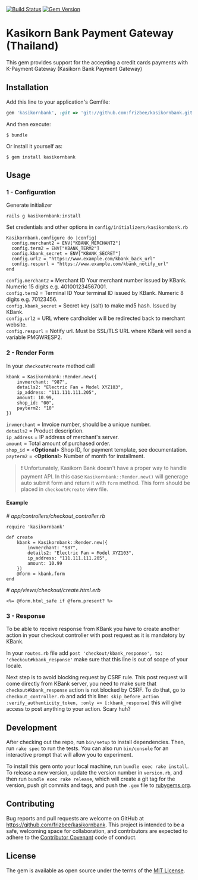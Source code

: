 [![Build Status](https://travis-ci.org/frizbee/kasikornbank.svg?branch=master)](https://travis-ci.org/frizbee/kasikornbank)
[![Gem Version](https://badge.fury.io/rb/kasikornbank.svg)](https://badge.fury.io/rb/kasikornbank)

# Kasikorn Bank Payment Gateway (Thailand)

This gem provides support for the accepting a credit cards payments with
K-Payment Gateway (Kasikorn Bank Payment Gateway)

## Installation

Add this line to your application's Gemfile:

```ruby
gem 'kasikornbank', :git => 'git://github.com:frizbee/kasikornbank.git'
```

And then execute:

    $ bundle

Or install it yourself as:

    $ gem install kasikornbank

## Usage

### 1 - Configuration

Generate initializer

```
rails g kasikornbank:install
```
Set credentials and other options in `config/initializers/kasikornbank.rb`
```
Kasikornbank.configure do |config|
  config.merchant2 = ENV["KBANK_MERCHANT2"]
  config.term2 = ENV["KBANK_TERM2"]
  config.kbank_secret = ENV["KBANK_SECRET"]
  config.url2 = "https://www.example.com/kbank_back_url"
  config.respurl = "https://www.example.com/kbank_notify_url"
end
```

`config.merchant2` = Merchant ID Your merchant number issued by KBank. Numeric 15 digits e.g. 401001234567001.  
`config.term2` = Terminal ID Your terminal ID issued by KBank. Numeric 8 digits e.g. 70123456.  
`config.kbank_secret` = Secret key (salt) to make md5 hash. Issued by KBank.  
`config.url2` = URL where cardholder will be redirected back to merchant website.  
`config.respurl` = Notify url. Must be SSL/TLS URL where KBank will send a variable PMGWRESP2. 

### 2 - Render Form

In your `checkout#create` method call 
```
kbank = Kasikornbank::Render.new({
	invmerchant: "987",
	details2: "Electric Fan = Model XYZ103", 
	ip_address: "111.111.111.205",
	amount: 10.99,
	shop_id: "00",
	payterm2: "10"
})
```

`invmerchant` = Invoice number, should be a unique number.  
`details2` = Product description.  
`ip_address` = IP address of merchant's server.  
`amount` = Total amount of purchased order.  
`shop_id` = <**Optional**> Shop ID, for payment template, see documentation.  
`payterm2` = <**Optional**> Number of month for installment. 

> :exclamation: Unfortunately, Kasikorn Bank doesn't have a proper way to handle payment API. In this case `Kasikornbank::Render.new()` will generage auto submit form and return it with `form` method. This form should be placed in `checkout#create` view file.

#### Example

_\# app/controllers/checkout_controller.rb_
```
require 'kasikornbank'

def create
	kbank = Kasikornbank::Render.new({
		invmerchant: "987",
		details2: "Electric Fan = Model XYZ103", 
		ip_address: "111.111.111.205",
		amount: 10.99
	})
	@form = kbank.form
end
```
_\# app/views/checkout/create.html.erb_
```
<%= @form.html_safe if @form.present? %>
```

### 3 - Response

To be able to receive response from KBank you have to create another action in your checkout controller with post request as it is mandatory by KBank.

In your `routes.rb` file add `post 'checkout/kbank_response', to: 'checkout#kbank_response'` make sure that this line is out of scope of your locale.

Next step is to avoid blocking request by CSRF rule. This post request will come directly from KBank server, you need to make sure that `checkout#kbank_response` action is not blocked by CSRF. To do that, go to `checkout_controller.rb` and add this line:  `skip_before_action :verify_authenticity_token, :only => [:kbank_response]` this will give access to post anything to your action. Scary huh?

## Development

After checking out the repo, run `bin/setup` to install dependencies. Then, run `rake spec` to run the tests. You can also run `bin/console` for an interactive prompt that will allow you to experiment.

To install this gem onto your local machine, run `bundle exec rake install`. To release a new version, update the version number in `version.rb`, and then run `bundle exec rake release`, which will create a git tag for the version, push git commits and tags, and push the `.gem` file to [rubygems.org](https://rubygems.org).

## Contributing

Bug reports and pull requests are welcome on GitHub at https://github.com/frizbee/kasikornbank. This project is intended to be a safe, welcoming space for collaboration, and contributors are expected to adhere to the [Contributor Covenant](http://contributor-covenant.org) code of conduct.


## License

The gem is available as open source under the terms of the [MIT License](http://opensource.org/licenses/MIT).

